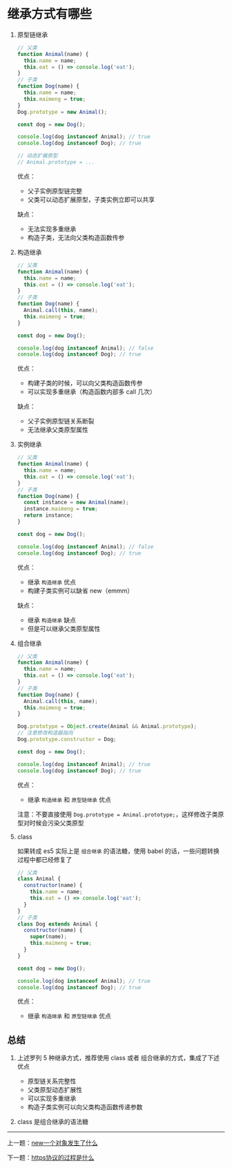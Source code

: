 # 继承方式有哪些

1. 原型链继承

   ```js
   // 父类
   function Animal(name) {
     this.name = name;
     this.eat = () => console.log('eat');
   }
   // 子类
   function Dog(name) {
     this.name = name;
     this.maimeng = true;
   }
   Dog.prototype = new Animal();

   const dog = new Dog();

   console.log(dog instanceof Animal); // true
   console.log(dog instanceof Dog); // true

   // 动态扩展原型
   // Animal.prototype = ...
   ```

   优点：

   - 父子实例原型链完整
   - 父类可以动态扩展原型，子类实例立即可以共享

   缺点：

   - 无法实现多重继承
   - 构造子类，无法向父类构造函数传参

2. 构造继承

   ```js
   // 父类
   function Animal(name) {
     this.name = name;
     this.eat = () => console.log('eat');
   }
   // 子类
   function Dog(name) {
     Animal.call(this, name);
     this.maimeng = true;
   }

   const dog = new Dog();

   console.log(dog instanceof Animal); // false
   console.log(dog instanceof Dog); // true
   ```

   优点：

   - 构建子类的时候，可以向父类构造函数传参
   - 可以实现多重继承（构造函数内部多 call 几次）

   缺点：

   - 父子实例原型链关系断裂
   - 无法继承父类原型属性

3. 实例继承

   ```js
   // 父类
   function Animal(name) {
     this.name = name;
     this.eat = () => console.log('eat');
   }
   // 子类
   function Dog(name) {
     const instance = new Animal(name);
     instance.maimeng = true;
     return instance;
   }

   const dog = new Dog();

   console.log(dog instanceof Animal); // false
   console.log(dog instanceof Dog); // true
   ```

   优点：

   - 继承 `构造继承` 优点
   - 构建子类实例可以缺省 new（emmm）

   缺点：

   - 继承 `构造继承` 缺点
   - 但是可以继承父类原型属性

4. 组合继承

   ```js
   // 父类
   function Animal(name) {
     this.name = name;
     this.eat = () => console.log('eat');
   }
   // 子类
   function Dog(name) {
     Animal.call(this, name);
     this.maimeng = true;
   }

   Dog.prototype = Object.create(Animal && Animal.prototype);
   // 注意修改构造器指向
   Dog.prototype.constructor = Dog;

   const dog = new Dog();

   console.log(dog instanceof Animal); // true
   console.log(dog instanceof Dog); // true
   ```

   优点：

   - 继承 `构造继承` 和 `原型链继承` 优点

   注意：不要直接使用 `Dog.prototype = Animal.prototype;`，这样修改子类原型对时候会污染父类原型

5. class

   如果转成 es5 实际上是 `组合继承` 的语法糖，使用 babel 的话，一些问题转换过程中都已经修复了

   ```js
   // 父类
   class Animal {
     constructor(name) {
       this.name = name;
       this.eat = () => console.log('eat');
     }
   }
   // 子类
   class Dog extends Animal {
     constructor(name) {
       super(name);
       this.maimeng = true;
     }
   }

   const dog = new Dog();

   console.log(dog instanceof Animal); // true
   console.log(dog instanceof Dog); // true
   ```

   优点：

   - 继承 `构造继承` 和 `原型链继承` 优点

## 总结

1. 上述罗列 5 种继承方式，推荐使用 class 或者 组合继承的方式，集成了下述优点

   - 原型链关系完整性
   - 父类原型动态扩展性
   - 可以实现多重继承
   - 构造子类实例可以向父类构造函数传递参数

2. class 是组合继承的语法糖


---

上一题：[new一个对象发生了什么](https://github.com/tolerance-go/keep-learning/blob/master/output/前端/JS/new一个对象发生了什么.md)

下一题：[https协议的过程是什么](https://github.com/tolerance-go/keep-learning/blob/master/output/前端/http(s)/https协议的过程是什么.md)